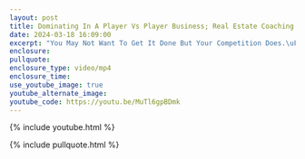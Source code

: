 ```yaml
---
layout: post
title: Dominating In A Player Vs Player Business; Real Estate Coaching and Training
date: 2024-03-18 16:09:00
excerpt: "You May Not Want To Get It Done But Your Competition Does.\uFEFF"
enclosure:
pullquote:
enclosure_type: video/mp4
enclosure_time:
use_youtube_image: true
youtube_alternate_image:
youtube_code: https://youtu.be/MuTl6gpBDmk
---
```

{% include youtube.html %}

{% include pullquote.html %}
